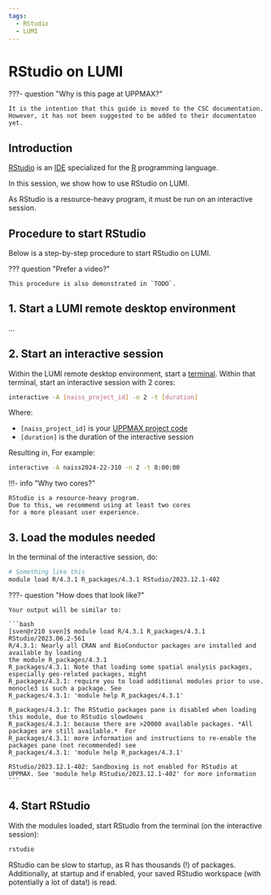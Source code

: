 ```yaml
---
tags:
  - RStudio
  - LUMI
---
```


# RStudio on LUMI

???- question "Why is this page at UPPMAX?"

    It is the intention that this guide is moved to the CSC documentation.
    However, it has not been suggested to be added to their documentaton
    yet.

## Introduction

[RStudio](../software/rstudio.md) is an [IDE](../software/ides.md)
specialized for the [R](../software/r.md) programming language.

In this session, we show how to use RStudio on LUMI.

As RStudio is a resource-heavy program,
it must be run on an interactive session.

## Procedure to start RStudio

Below is a step-by-step procedure to start RStudio on LUMI.

??? question "Prefer a video?"

    This procedure is also demonstrated in `TODO`.

## 1. Start a LUMI remote desktop environment

...

## 2. Start an interactive session

Within the LUMI remote desktop environment, start a [terminal](../software/terminal.md).
Within that terminal, start an interactive session with 2 cores:

```bash
interactive -A [naiss_project_id] -n 2 -t [duration]
```

Where:

- `[naiss_project_id]` is your [UPPMAX project code](../getting_started/project.md)
- `[duration]` is the duration of the interactive session

Resulting in, For example:

```bash
interactive -A naiss2024-22-310 -n 2 -t 8:00:00
```

!!!- info "Why two cores?"

    RStudio is a resource-heavy program.
    Due to this, we recommend using at least two cores
    for a more pleasant user experience.

## 3. Load the modules needed

In the terminal of the interactive session, do:

```bash
# Something like this
module load R/4.3.1 R_packages/4.3.1 RStudio/2023.12.1-402
```

???- question "How does that look like?"

    Your output will be similar to:

    ```bash
    [sven@r210 sven]$ module load R/4.3.1 R_packages/4.3.1 RStudio/2023.06.2-561
    R/4.3.1: Nearly all CRAN and BioConductor packages are installed and available by loading
    the module R_packages/4.3.1
    R_packages/4.3.1: Note that loading some spatial analysis packages, especially geo-related packages, might
    R_packages/4.3.1: require you to load additional modules prior to use. monocle3 is such a package. See
    R_packages/4.3.1: 'module help R_packages/4.3.1'

    R_packages/4.3.1: The RStudio packages pane is disabled when loading this module, due to RStudio slowdowns
    R_packages/4.3.1: because there are >20000 available packages. *All packages are still available.*  For
    R_packages/4.3.1: more information and instructions to re-enable the packages pane (not recommended) see
    R_packages/4.3.1: 'module help R_packages/4.3.1'

    RStudio/2023.12.1-402: Sandboxing is not enabled for RStudio at UPPMAX. See 'module help RStudio/2023.12.1-402' for more information
    ```

## 4. Start RStudio

With the modules loaded, start RStudio from the terminal (on the
interactive session):

```bash
rstudio
```

RStudio can be slow to startup, as R has thousands (!) of packages.
Additionally, at startup and if enabled, your saved RStudio workspace
(with potentially a lot of data!) is read.
